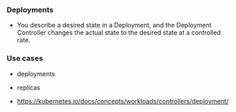 

### Deployments 
* You describe a desired state in a Deployment, and the Deployment Controller changes the actual state to the desired state at a controlled rate. 

### Use cases
* deployments
* replicas


* https://kubernetes.io/docs/concepts/workloads/controllers/deployment/